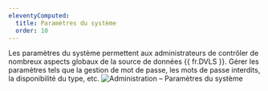 ```yaml
---
eleventyComputed:
  title: Paramètres du système
  order: 10
---
```

Les paramètres du système permettent aux administrateurs de contrôler de nombreux aspects globaux de la source de données {{ fr.DVLS }}. Gérer les paramètres tels que la gestion de mot de passe, les mots de passe interdits, la disponibilité du type, etc.
![Administration – Paramètres du système](https://cdnweb.devolutions.net/docs/fr/server/clip10372.png)
